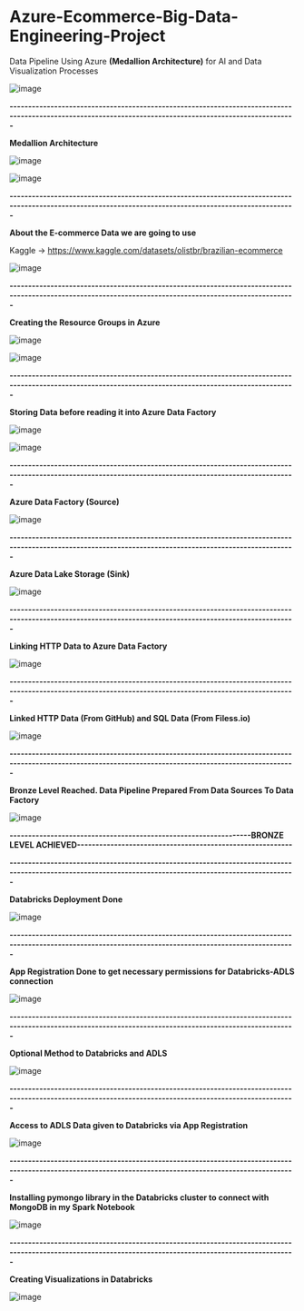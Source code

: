 # Azure-Ecommerce-Big-Data-Engineering-Project
Data Pipeline Using Azure **(Medallion Architecture)** for AI and Data Visualization Processes


![image](https://github.com/user-attachments/assets/c3c2c655-b26b-4802-8b3b-487a6e73accb)

**---------------------------------------------------------------------------------------------------------------------------------------------------------**


**Medallion Architecture**

![image](https://github.com/user-attachments/assets/df7a698c-13a5-46e8-bfe3-9a01b093d344)


![image](https://github.com/user-attachments/assets/ca1efbf0-b93c-4a66-8d99-9ff174eb2c41)

**---------------------------------------------------------------------------------------------------------------------------------------------------------**


**About the E-commerce Data we are going to use**

 
Kaggle -> https://www.kaggle.com/datasets/olistbr/brazilian-ecommerce

![image](https://github.com/user-attachments/assets/76749e29-b1fc-47f7-9a05-18c409b5577e)


**---------------------------------------------------------------------------------------------------------------------------------------------------------**


**Creating the Resource Groups in Azure**

![image](https://github.com/user-attachments/assets/afdb7962-3d3a-4bea-b76b-bfd3fdd8c75a)


![image](https://github.com/user-attachments/assets/b4ca162d-2cac-4034-9f7c-02a4909f77f1)


**---------------------------------------------------------------------------------------------------------------------------------------------------------**


**Storing Data before reading it into Azure Data Factory**

![image](https://github.com/user-attachments/assets/d514a36a-e5f4-44d1-ba33-0094ca8849e7)

![image](https://github.com/user-attachments/assets/1446f2f8-e294-4386-8bc2-02294ac25f2a)

**---------------------------------------------------------------------------------------------------------------------------------------------------------**


**Azure Data Factory (Source)**

![image](https://github.com/user-attachments/assets/abb67c06-a44e-4b35-8b3b-d7f659d84f40)

**---------------------------------------------------------------------------------------------------------------------------------------------------------**


**Azure Data Lake Storage (Sink)**

![image](https://github.com/user-attachments/assets/67e3b1bb-8b69-4ff5-b72f-182ee6fd92f6)

**---------------------------------------------------------------------------------------------------------------------------------------------------------**


**Linking HTTP Data to Azure Data Factory**

![image](https://github.com/user-attachments/assets/de2c3d72-876e-491f-aeb5-0d7dd60573ee)

**---------------------------------------------------------------------------------------------------------------------------------------------------------**


**Linked HTTP Data (From GitHub) and SQL Data (From Filess.io)**

![image](https://github.com/user-attachments/assets/98a9cf69-636a-455b-a54a-1956127e0451)

**---------------------------------------------------------------------------------------------------------------------------------------------------------**


**Bronze Level Reached. Data Pipeline Prepared From Data Sources To Data Factory**

![image](https://github.com/user-attachments/assets/a9c4a0ad-2799-4359-baad-831b90686cbf)




**-----------------------------------------------------------------BRONZE LEVEL ACHIEVED----------------------------------------------------------**





**---------------------------------------------------------------------------------------------------------------------------------------------------------**


**Databricks Deployment Done**

![image](https://github.com/user-attachments/assets/b7934745-37fa-4acf-97e3-65d5649d1881)


**---------------------------------------------------------------------------------------------------------------------------------------------------------**


**App Registration Done to get necessary permissions for Databricks-ADLS connection**

![image](https://github.com/user-attachments/assets/5e456f2a-db18-4342-9e06-f427bf27e27b)


**---------------------------------------------------------------------------------------------------------------------------------------------------------**


**Optional Method to Databricks and ADLS**

![image](https://github.com/user-attachments/assets/cf61ae94-abb5-4c6a-ab81-0afb28aaa8f8)


**---------------------------------------------------------------------------------------------------------------------------------------------------------**


**Access to ADLS Data given to Databricks via App Registration**

![image](https://github.com/user-attachments/assets/800d3f31-8b65-48f3-9c3d-7f4e980cd0fc)


**---------------------------------------------------------------------------------------------------------------------------------------------------------**


**Installing pymongo library in the Databricks cluster to connect with MongoDB in my Spark Notebook**

![image](https://github.com/user-attachments/assets/ef8ae7f5-64e3-4dc6-8deb-4df2edc5ace7)


**---------------------------------------------------------------------------------------------------------------------------------------------------------**


**Creating Visualizations in Databricks**

![image](https://github.com/user-attachments/assets/a69be52a-4919-4072-aefe-a77859f8ee84)








